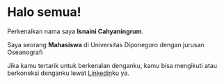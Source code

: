 # Halo semua! 

Perkenalkan nama saya **Isnaini Cahyaningrum**.<br>

Saya seorang **Mahasiswa** di Universitas Diponegoro dengan jurusan Oseanografi

Jika kamu tertarik untuk berkenalan denganku, kamu bisa mengikuti atau berkoneksi denganku lewat [Linkedin](https://www.linkedin.com/in/isnaini-cahyaningrum/)ku ya.
